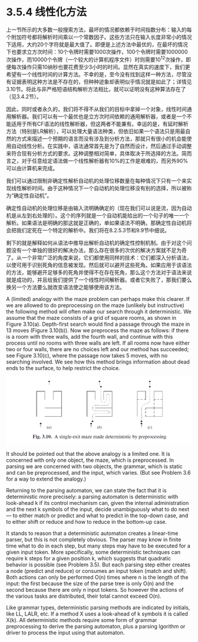 # 3.5.4 线性化方法

上一节所示的大多数一般搜索方法，最坏的情况都依赖于时间指数分布：输入的每个附加符号都将解析时间乘以一个常数因子。这些方法只在输入长度非常小的情况下适用，大约20个字符就是最大值了。即便是上述方法中最优的，在最坏的情况下也要求立方次时间：10个令牌时需要1000次操作，100个令牌时需要1000000次操作，而10000个令牌（一个较大的计算机程序文件）时则需要10<sup>12</sup>次操作，即便每次操作只需10纳秒也要花费至少3小时的时间。显然在真实的速度下，我们更希望有一个线性时间的计算方法。不幸的是，至今没有找到这样一种方法，尽管没有证据表明这种方法是不存在的，但种种迹象却表明似乎情况就是如此了；详情见3.10节。将此与非严格短语结构解析方法相比，就可以证明没有这种算法存在了（见3.4.2节）。

因此，同时或者永久的，我们将不得不从我们的目标中拿掉一个对象，线性时间通用解析器。我们可以有一个最优也是立方次时间依赖的通用解析器，或者是一个不能适用于所有CF语法的线性解析器，但这两者不能兼有。幸运的是，有延时解析方法（特别是LR解析），可以处理大量语法种类，但依旧如果一个语法只是用最自然的方式来描述一个预期的语言而没有涉及到分析方法，那就只有很小的机会能使用自动线性分析。在实践中，语法通常首先是为了自然而设计，然后通过手动调整来符合现有分析方式的要求。这种调整相对简单，具体取决于所选择的方法。简而言之，对于任意给定语法做一个线性解析器有10%的工作是艰难的，而另外90%可以由计算机来完成。

我们可以通过限制非确定性解析自动机的处理位移数量在每种情况下只有一个来实现线性解析时间。由于这种情况下一个自动机的处理位移没有别的选择，所以被称为“确定性自动机”。

确定性自动机的处理位移是由输入流明确确定的（现在我们可以说是流，因为自动机是从左到右处理的）。这个的序列就是一个自动机能给出的一个句子的唯一一个解析。如果语法是明确的那这就是正确的，单如果语法不明确，那确定性自动机将会把我们定死在一个特定的解析中。我们将在8.2.5.3节和9.9节中细说。

剩下的就是解释如何从语法中推导出解析自动机的确定性控制机制。由于对这个问题没有一个单独的很好的解决办法，那么存在很多的次优的解决方案就不足为奇了。从一个非常广泛的角度来说，它们都使用同样的技术：它们都深入分析语法，以使可用于识别死角的信息被发现。然后就可以避开这些死角。如果应用于该语法的方法，能够避开足够多的死角并使得不在存在死角，那么这个方法对于语法来说就是成功的，并且给我们提供了一个线性时间解析器。或者它失败了，那我们要么换另一个方法要么就改变语法使之能够使用该方法。

A (limited) analogy with the maze problem can perhaps make this clearer. If we are allowed to do preprocessing on the maze (unlikely but instructive) the following method will often make our search through it deterministic. We assume that the maze consists of a grid of square rooms, as shown in Figure 3.10(a). Depth-first search would find a passage through the maze in 13 moves (Figure 3.10(b)). Now we preprocess the maze as follows: if there is a room with three walls, add the fourth wall, and continue with this process until no rooms with three walls are left. If all rooms now have either two or four walls, there are no choices left and our method has succeeded; see Figure 3.10(c), where the passage now takes 5 moves, with no searching involved. We see how this method brings information about dead ends to the surface, to help restrict the choice.

![图Fig 3.10](../../img/3.5.4_7-Fig.3.10.png)

It should be pointed out that the above analogy is a limited one. It is concerned with only one object, the maze, which is preprocessed. In parsing we are concerned with two objects, the grammar, which is static and can be preprocessed, and the input, which varies. (But see Problem 3.6 for a way to extend the analogy.)

Returning to the parsing automaton, we can state the fact that it is deterministic more precisely: a parsing automaton is deterministic with look-ahead k if its control mechanism can, given the internal administration and the next k symbols of the input, decide unambiguously what to do next — to either match or predict and what to predict in the top-down case, and to either shift or reduce and how to reduce in the bottom-up case.

It stands to reason that a deterministic automaton creates a linear-time parser, but this is not completely obvious. The parser may know in finite time what to do in each step, but many steps may have to be executed for a given input token. More specifically, some deterministic techniques can require k steps for a given position k, which suggests that quadratic behavior is possible (see Problem 3.5). But each parsing step either creates a node (predict and reduce) or consumes an input token (match and shift). Both actions can only be performed O(n) times where n is the length of the input: the first because the size of the parse tree is only O(n) and the second because there are only n input tokens. So however the actions of the various tasks are distributed, their total cannot exceed O(n).

Like grammar types, deterministic parsing methods are indicated by initials, like LL, LALR, etc. If a method X uses a look-ahead of k symbols it is called X(k). All deterministic methods require some form of grammar preprocessing to derive the parsing automaton, plus a parsing  lgorithm or driver to process the input using that automaton.
